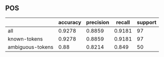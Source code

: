 
## POS

|                  | accuracy | precision | recall | support |
|------------------|----------|-----------|--------|---------|
| all              | 0.9278   | 0.8859    | 0.9181 | 97      |
| known-tokens     | 0.9278   | 0.8859    | 0.9181 | 97      |
| ambiguous-tokens | 0.88     | 0.8214    | 0.849  | 50      |

